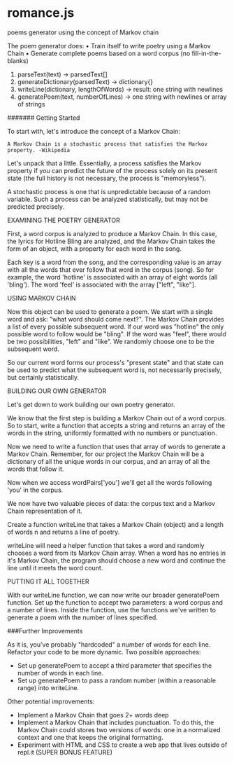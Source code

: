 # romance.js
poems generator using the concept of Markov chain

The poem generator does:
  • Train itself to write poetry using a Markov Chain
  • Generate complete poems based on a word corpus (no fill-in-the-blanks)

1. parseText(text) -> parsedText[]
2. generateDictionary(parsedText) -> dictionary{}
3. writeLine(dictionary, lengthOfWords) -> result: one string with newlines
4. generatePoem(text, numberOfLines) -> one string with newlines or array of strings




#######
Getting Started

To start with, let's introduce the concept of a Markov Chain:

    A Markov Chain is a stochastic process that satisfies the Markov property. -Wikipedia

Let's unpack that a little. Essentially, a process satisfies the Markov property if you can predict the future of the process solely on its present state (the full history is not necessary, the process is "memoryless").

A stochastic process is one that is unpredictable because of a random variable. Such a process can be analyzed statistically, but may not be predicted precisely.

EXAMINING THE POETRY GENERATOR

First, a word corpus is analyzed to produce a Markov Chain. In this case, the lyrics for Hotline Bling are analyzed, and the Markov Chain takes the form of an object, with a property for each word in the song.

Each key is a word from the song, and the corresponding value is an array with all the words that ever follow that word in the corpus (song). So for example, the word 'hotline' is associated with an array of eight words (all 'bling'). The word 'feel' is associated with the array ["left", "like"].

USING MARKOV CHAIN

Now this object can be used to generate a poem. We start with a single word and ask: "what word should come next?". The Markov Chain provides a list of every possible subsequent word. If our word was "hotline" the only possible word to follow would be "bling". If the word was "feel", there would be two possibilities, "left" and "like". We randomly choose one to be the subsequent word.

So our current word forms our process's "present state" and that state can be used to predict what the subsequent word is, not necessarily precisely, but certainly statistically.

BUILDING OUR OWN GENERATOR

Let's get down to work building our own poetry generator.

We know that the first step is building a Markov Chain out of a word corpus. So to start, write a function that accepts a string and returns an array of the words in the string, uniformly formatted with no numbers or punctuation.

Now we need to write a function that uses that array of words to generate a Markov Chain. Remember, for our project the Markov Chain will be a dictionary of all the unique words in our corpus, and an array of all the words that follow it.

Now when we access wordPairs['you'] we'll get all the words following 'you' in the corpus.

We now have two valuable pieces of data: the corpus text and a Markov Chain representation of it.

Create a function writeLine that takes a Markov Chain (object) and a length of words n and returns a line of poetry.

writeLine will need a helper function that takes a word and randomly chooses a word from its Markov Chain array. When a word has no entries in it's Markov Chain, the program should choose a new word and continue the line until it meets the word count.

PUTTING IT ALL TOGETHER

With our writeLine function, we can now write our broader generatePoem function. Set up the function to accept two parameters: a word corpus and a number of lines. Inside the function, use the functions we've written to generate a poem with the number of lines specified.

###Further Improvements

As it is, you've probably "hardcoded" a number of words for each line. Refactor your code to be more dynamic. Two possible approaches:
- Set up generatePoem to accept a third parameter that specifies the number of words in each line.
- Set up generatePoem to pass a random number (within a reasonable range) into writeLine.

Other potential improvements:
- Implement a Markov Chain that goes 2+ words deep
- Implement a Markov Chain that includes punctuation. To do this, the Markov Chain could stores two versions of words: one in a normalized context and one that keeps the original formatting.
- Experiment with HTML and CSS to create a web app that lives outside of repl.it (SUPER BONUS FEATURE)
